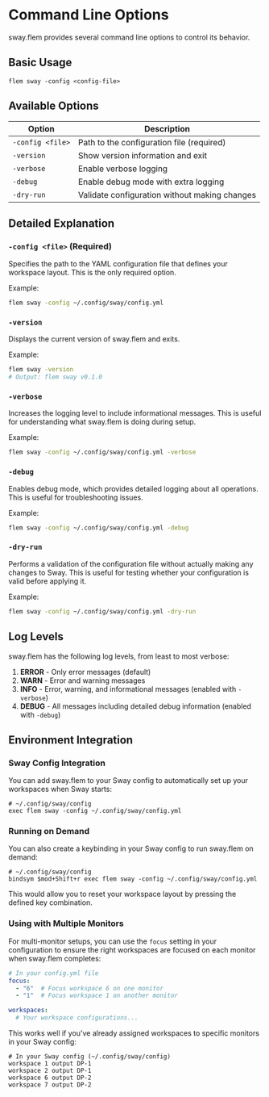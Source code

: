 # Command Line Options

sway.flem provides several command line options to control its behavior.

## Basic Usage

```
flem sway -config <config-file>
```

## Available Options

| Option | Description |
|--------|-------------|
| `-config <file>` | Path to the configuration file (required) |
| `-version` | Show version information and exit |
| `-verbose` | Enable verbose logging |
| `-debug` | Enable debug mode with extra logging |
| `-dry-run` | Validate configuration without making changes |

## Detailed Explanation

### `-config <file>` (Required)

Specifies the path to the YAML configuration file that defines your workspace layout. This is the only required option.

Example:
```bash
flem sway -config ~/.config/sway/config.yml
```

### `-version`

Displays the current version of sway.flem and exits.

Example:
```bash
flem sway -version
# Output: flem sway v0.1.0
```

### `-verbose`

Increases the logging level to include informational messages. This is useful for understanding what sway.flem is doing during setup.

Example:
```bash
flem sway -config ~/.config/sway/config.yml -verbose
```

### `-debug`

Enables debug mode, which provides detailed logging about all operations. This is useful for troubleshooting issues.

Example:
```bash
flem sway -config ~/.config/sway/config.yml -debug
```

### `-dry-run`

Performs a validation of the configuration file without actually making any changes to Sway. This is useful for testing whether your configuration is valid before applying it.

Example:
```bash
flem sway -config ~/.config/sway/config.yml -dry-run
```

## Log Levels

sway.flem has the following log levels, from least to most verbose:

1. **ERROR** - Only error messages (default)
2. **WARN** - Error and warning messages
3. **INFO** - Error, warning, and informational messages (enabled with `-verbose`)
4. **DEBUG** - All messages including detailed debug information (enabled with `-debug`)

## Environment Integration

### Sway Config Integration

You can add sway.flem to your Sway config to automatically set up your workspaces when Sway starts:

```
# ~/.config/sway/config
exec flem sway -config ~/.config/sway/config.yml
```

### Running on Demand

You can also create a keybinding in your Sway config to run sway.flem on demand:

```
# ~/.config/sway/config
bindsym $mod+Shift+r exec flem sway -config ~/.config/sway/config.yml
```

This would allow you to reset your workspace layout by pressing the defined key combination.

### Using with Multiple Monitors

For multi-monitor setups, you can use the `focus` setting in your configuration to
ensure the right workspaces are focused on each monitor when sway.flem completes:

```yaml
# In your config.yml file
focus:
  - "6"  # Focus workspace 6 on one monitor
  - "1"  # Focus workspace 1 on another monitor

workspaces:
  # Your workspace configurations...
```

This works well if you've already assigned workspaces to specific monitors in your Sway config:

```
# In your Sway config (~/.config/sway/config)
workspace 1 output DP-1
workspace 2 output DP-1
workspace 6 output DP-2
workspace 7 output DP-2
```
